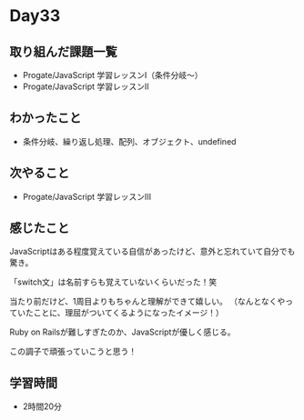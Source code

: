 # Day33
## 取り組んだ課題一覧
- Progate/JavaScript 学習レッスンⅠ（条件分岐〜）
- Progate/JavaScript 学習レッスンⅡ
## わかったこと
- 条件分岐、繰り返し処理、配列、オブジェクト、undefined
## 次やること
- Progate/JavaScript 学習レッスンⅢ
## 感じたこと
JavaScriptはある程度覚えている自信があったけど、意外と忘れていて自分でも驚き。
 
「switch文」は名前すらも覚えていないくらいだった！笑
 
当たり前だけど、1周目よりもちゃんと理解ができて嬉しい。
（なんとなくやっていたことに、理屈がついてくるようになったイメージ！）
 
Ruby on Railsが難しすぎたのか、JavaScriptが優しく感じる。
 
この調子で頑張っていこうと思う！
## 学習時間
- 2時間20分

